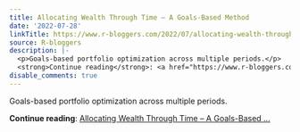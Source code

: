 ```yaml
---
title: Allocating Wealth Through Time – A Goals-Based Method
date: '2022-07-28'
linkTitle: https://www.r-bloggers.com/2022/07/allocating-wealth-through-time-a-goals-based-method/
source: R-bloggers
description: |-
  <p>Goals-based portfolio optimization across multiple periods.</p>
  <strong>Continue reading</strong>: <a href="https://www.r-bloggers.com/2022/07/allocating-wealth-through-time-a-goals-based-method/">Allocating Wealth Through Time – A Goals-Based ...
disable_comments: true
---
```

<p>Goals-based portfolio optimization across multiple periods.</p>
<strong>Continue reading</strong>: <a href="https://www.r-bloggers.com/2022/07/allocating-wealth-through-time-a-goals-based-method/">Allocating Wealth Through Time – A Goals-Based ...